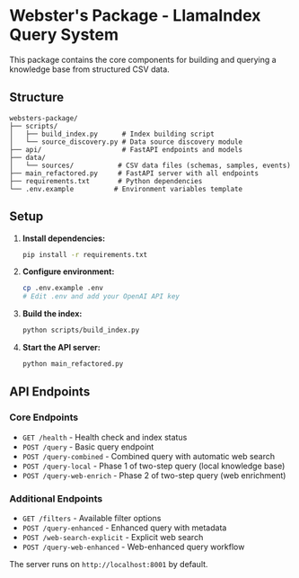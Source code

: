 # Webster's Package - LlamaIndex Query System

This package contains the core components for building and querying a knowledge base from structured CSV data.

## Structure

```
websters-package/
├── scripts/
│   ├── build_index.py      # Index building script
│   └── source_discovery.py # Data source discovery module
├── api/                    # FastAPI endpoints and models
├── data/
│   └── sources/           # CSV data files (schemas, samples, events)
├── main_refactored.py     # FastAPI server with all endpoints
├── requirements.txt       # Python dependencies
└── .env.example          # Environment variables template
```

## Setup

1. **Install dependencies:**
   ```bash
   pip install -r requirements.txt
   ```

2. **Configure environment:**
   ```bash
   cp .env.example .env
   # Edit .env and add your OpenAI API key
   ```

3. **Build the index:**
   ```bash
   python scripts/build_index.py
   ```

4. **Start the API server:**
   ```bash
   python main_refactored.py
   ```

## API Endpoints

### Core Endpoints
- `GET /health` - Health check and index status
- `POST /query` - Basic query endpoint
- `POST /query-combined` - Combined query with automatic web search
- `POST /query-local` - Phase 1 of two-step query (local knowledge base)
- `POST /query-web-enrich` - Phase 2 of two-step query (web enrichment)

### Additional Endpoints
- `GET /filters` - Available filter options
- `POST /query-enhanced` - Enhanced query with metadata
- `POST /web-search-explicit` - Explicit web search
- `POST /query-web-enhanced` - Web-enhanced query workflow

The server runs on `http://localhost:8001` by default.